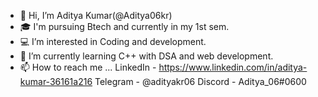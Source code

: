 - 👋 Hi, I’m Aditya Kumar(@Aditya06kr)
- 🎓 I'm pursuing Btech and currently in my 1st sem.
- 💻 I’m interested in Coding and development.
- 👀 I’m currently learning C++ with DSA and web development.
- 📫 How to reach me ...
     LinkedIn - https://www.linkedin.com/in/aditya-kumar-36161a216
     Telegram - @adityakr06
     Discord - Aditya_06#0600
<!---
Aditya06kr/Aditya06kr is a ✨ special ✨ repository because its `README.md` (this file) appears on your GitHub profile.
You can click the Preview link to take a look at your changes.
--->

